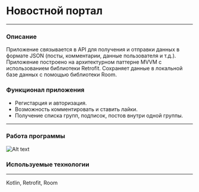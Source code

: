 # Новостной портал
____
### Описание
Приложение связывается в API для получения и отправки данных в формате JSON (посты, комментарии, данные пользователя и т.д.). Приложение построено на архитектурном паттерне MVVM с использованием библиотеки Retrofit. Сохраняет данные в локальной базе данных с помощью библиотеки Room.
### Функционал приложения
- Регистарция и авторизация.
- Возможность комментировать и ставить лайки.
- Получение списка групп, подписок, постов внутри одной группы.
____
### Работа программы
![ Alt text](https://github.com/AlexSergo/NewsPortal/blob/develop/video/news.gif)

### Используемые технологии 
____
Kotlin, Retrofit, Room
